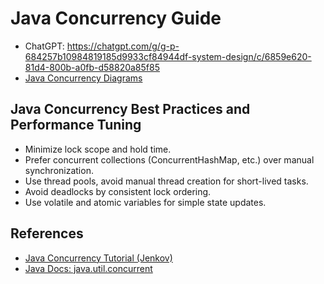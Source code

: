 # Java Concurrency Guide
* ChatGPT: https://chatgpt.com/g/g-p-684257b10984819185d9933cf84944df-system-design/c/6859e620-81d4-800b-a0fb-d58820a85f85
* [Java Concurrency Diagrams](src/main/resources/diagrams)

## Java Concurrency Best Practices and Performance Tuning
* Minimize lock scope and hold time.
* Prefer concurrent collections (ConcurrentHashMap, etc.) over manual synchronization.
* Use thread pools, avoid manual thread creation for short-lived tasks.
* Avoid deadlocks by consistent lock ordering.
* Use volatile and atomic variables for simple state updates.

## References
* [Java Concurrency Tutorial (Jenkov)](https://jenkov.com/tutorials/java-concurrency/index.html)
* [Java Docs: java.util.concurrent](https://docs.oracle.com/en/java/javase/17/docs/api/java.base/java/util/concurrent/package-summary.html)
